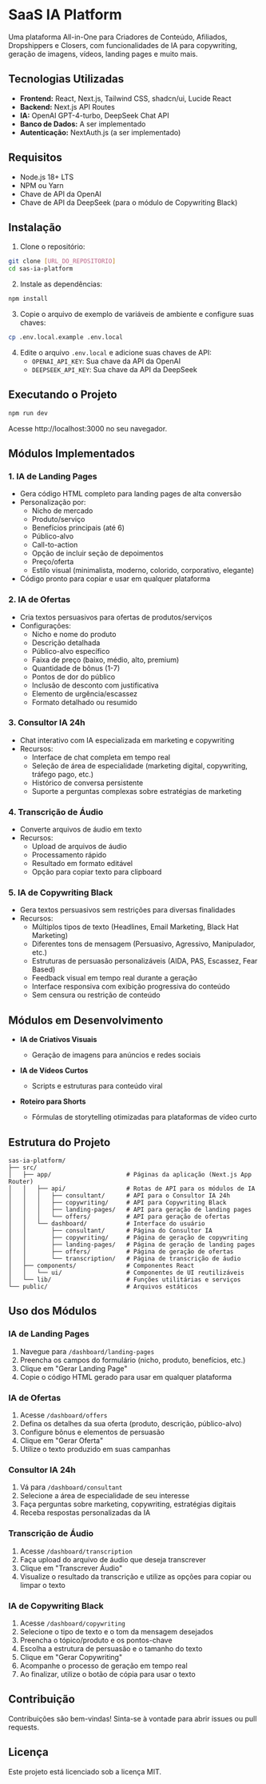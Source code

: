 # SaaS IA Platform

Uma plataforma All-in-One para Criadores de Conteúdo, Afiliados, Dropshippers e Closers, com funcionalidades de IA para copywriting, geração de imagens, vídeos, landing pages e muito mais.

## Tecnologias Utilizadas

- **Frontend:** React, Next.js, Tailwind CSS, shadcn/ui, Lucide React
- **Backend:** Next.js API Routes
- **IA:** OpenAI GPT-4-turbo, DeepSeek Chat API
- **Banco de Dados:** A ser implementado
- **Autenticação:** NextAuth.js (a ser implementado)

## Requisitos

- Node.js 18+ LTS
- NPM ou Yarn
- Chave de API da OpenAI
- Chave de API da DeepSeek (para o módulo de Copywriting Black)

## Instalação

1. Clone o repositório:
```bash
git clone [URL_DO_REPOSITORIO]
cd sas-ia-platform
```

2. Instale as dependências:
```bash
npm install
```

3. Copie o arquivo de exemplo de variáveis de ambiente e configure suas chaves:
```bash
cp .env.local.example .env.local
```

4. Edite o arquivo `.env.local` e adicione suas chaves de API:
   - `OPENAI_API_KEY`: Sua chave da API da OpenAI
   - `DEEPSEEK_API_KEY`: Sua chave da API da DeepSeek

## Executando o Projeto

```bash
npm run dev
```

Acesse http://localhost:3000 no seu navegador.

## Módulos Implementados

### 1. IA de Landing Pages
- Gera código HTML completo para landing pages de alta conversão
- Personalização por:
  - Nicho de mercado
  - Produto/serviço
  - Benefícios principais (até 6)
  - Público-alvo
  - Call-to-action
  - Opção de incluir seção de depoimentos
  - Preço/oferta
  - Estilo visual (minimalista, moderno, colorido, corporativo, elegante)
- Código pronto para copiar e usar em qualquer plataforma

### 2. IA de Ofertas
- Cria textos persuasivos para ofertas de produtos/serviços
- Configurações:
  - Nicho e nome do produto
  - Descrição detalhada
  - Público-alvo específico
  - Faixa de preço (baixo, médio, alto, premium)
  - Quantidade de bônus (1-7)
  - Pontos de dor do público
  - Inclusão de desconto com justificativa
  - Elemento de urgência/escassez
  - Formato detalhado ou resumido

### 3. Consultor IA 24h
- Chat interativo com IA especializada em marketing e copywriting
- Recursos:
  - Interface de chat completa em tempo real
  - Seleção de área de especialidade (marketing digital, copywriting, tráfego pago, etc.)
  - Histórico de conversa persistente
  - Suporte a perguntas complexas sobre estratégias de marketing

### 4. Transcrição de Áudio
- Converte arquivos de áudio em texto
- Recursos:
  - Upload de arquivos de áudio
  - Processamento rápido
  - Resultado em formato editável
  - Opção para copiar texto para clipboard

### 5. IA de Copywriting Black
- Gera textos persuasivos sem restrições para diversas finalidades
- Recursos:
  - Múltiplos tipos de texto (Headlines, Email Marketing, Black Hat Marketing)
  - Diferentes tons de mensagem (Persuasivo, Agressivo, Manipulador, etc.)
  - Estruturas de persuasão personalizáveis (AIDA, PAS, Escassez, Fear Based)
  - Feedback visual em tempo real durante a geração
  - Interface responsiva com exibição progressiva do conteúdo
  - Sem censura ou restrição de conteúdo

## Módulos em Desenvolvimento

- **IA de Criativos Visuais**
  - Geração de imagens para anúncios e redes sociais

- **IA de Vídeos Curtos**
  - Scripts e estruturas para conteúdo viral

- **Roteiro para Shorts**
  - Fórmulas de storytelling otimizadas para plataformas de vídeo curto

## Estrutura do Projeto

```
sas-ia-platform/
├── src/
│   ├── app/                     # Páginas da aplicação (Next.js App Router)
│   │   ├── api/                 # Rotas de API para os módulos de IA
│   │   │   ├── consultant/      # API para o Consultor IA 24h
│   │   │   ├── copywriting/     # API para Copywriting Black
│   │   │   ├── landing-pages/   # API para geração de landing pages
│   │   │   └── offers/          # API para geração de ofertas
│   │   └── dashboard/           # Interface do usuário
│   │       ├── consultant/      # Página do Consultor IA
│   │       ├── copywriting/     # Página de geração de copywriting
│   │       ├── landing-pages/   # Página de geração de landing pages
│   │       ├── offers/          # Página de geração de ofertas
│   │       └── transcription/   # Página de transcrição de áudio
│   ├── components/              # Componentes React
│   │   └── ui/                  # Componentes de UI reutilizáveis
│   └── lib/                     # Funções utilitárias e serviços
└── public/                      # Arquivos estáticos
```

## Uso dos Módulos

### IA de Landing Pages
1. Navegue para `/dashboard/landing-pages`
2. Preencha os campos do formulário (nicho, produto, benefícios, etc.)
3. Clique em "Gerar Landing Page"
4. Copie o código HTML gerado para usar em qualquer plataforma

### IA de Ofertas
1. Acesse `/dashboard/offers`
2. Defina os detalhes da sua oferta (produto, descrição, público-alvo)
3. Configure bônus e elementos de persuasão
4. Clique em "Gerar Oferta"
5. Utilize o texto produzido em suas campanhas

### Consultor IA 24h
1. Vá para `/dashboard/consultant`
2. Selecione a área de especialidade de seu interesse
3. Faça perguntas sobre marketing, copywriting, estratégias digitais
4. Receba respostas personalizadas da IA

### Transcrição de Áudio
1. Acesse `/dashboard/transcription`
2. Faça upload do arquivo de áudio que deseja transcrever
3. Clique em "Transcrever Áudio"
4. Visualize o resultado da transcrição e utilize as opções para copiar ou limpar o texto

### IA de Copywriting Black
1. Acesse `/dashboard/copywriting`
2. Selecione o tipo de texto e o tom da mensagem desejados
3. Preencha o tópico/produto e os pontos-chave
4. Escolha a estrutura de persuasão e o tamanho do texto
5. Clique em "Gerar Copywriting"
6. Acompanhe o processo de geração em tempo real
7. Ao finalizar, utilize o botão de cópia para usar o texto

## Contribuição

Contribuições são bem-vindas! Sinta-se à vontade para abrir issues ou pull requests.

## Licença

Este projeto está licenciado sob a licença MIT. 